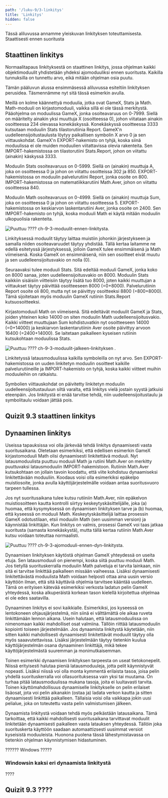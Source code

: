 ```yaml
---
path: '/luku-9/3-linkitys'
title: 'Linkitys'
hidden: false
---
```


<div>
<lead>Tässä aliluvussa annamme yleiskuvan linkityksen toteuttamisesta. Staattisesti ennen suoritusta 
</lead>
</div>

## Staattinen linkitys
Normaalitapaus linkityksestä on staattinen linkitys, jossa ohjelman kaikki objektimoduulit yhdistetään yhdeksi ajomoduuliksi ennen suoritusta. Kaikilla tunnuksilla on tunnettu arvo, eikä mitään ohjelman osia puutu.

Tämän pääluvun alussa ensimmäsessä aliluvussa esiteltiin linkityksen perusidea. Täsmennämme nyt sitä tässä esimerkin avulla.

Meillä on kolme käännettyä moduulia, jotka ovat GameX, Stats ja Math. Math-moduuli on kirjastomoduuli, vaikka sillä ei ole tässä merkitystä. Pääohjelma on moduulissa GameX, jonka osoiteavaruus on 0-7999. Siellä on määritelty ainakin yksi muuttuja X (osoitteessa 0), johon viitataan ainakin osoitteessa 234 olevassa konekäskyssä. Konekäskyssä osoitteessa 3333 kutsutaan moduulin Stats tilastorutiinia Report. GameX'n uudelleensijoitustaulusta löytyy paikallisen symbolin X arvo 0 ja sen viittauskohdat.  GameX'n EXPORT-hakemisto on tyhjä, koska siinä moduulissa ei ole muiden moduulien viitattavissa olevia rakenteita. Sen IMPORT-hakemistossa on tilastorutiini Stats.Report, johon on viitattu (ainakin) käskyssä 3333.

Moduulin Stats osoiteavaruus on 0-5999. Siellä on (ainakin) muuttuja A, joka on osoitteessa 0 ja johon on viitattu osoitteissa 302 ja 850. EXPORT-hakemistossa on moduulin palvelurutiini Report, jonka osoite on 800. IMPORT-hakemistossa on matematiikkarutiini Math.Aver, johon on viitattu osoitteessa 840.

Moduulin Math osoiteavaruus on 0-4999. Siellä on (ainakin) muuttuja Sum, joka on osoitteessa 0 ja johon on viitattu osoitteessa 5. EXPORT-hakemistossa on keskiarvon laskentarutiini Aver, jonka osoite on 2400. Sen IMPORT-hakemisto on tyhjä, koska moduuli Math ei käytä mitään moduulin ulkopuolisia rakenteita.

<!-- kuva: ch-9-3-moduulit-ennen-linkitysta  -->

![  Puuttuu ???? ch-9-3-moduulit-ennen-linkitysta.](./ch-9-3-moduulit-ennen-linkitysta.svg)
<div>
<illustrations motive="ch-9-3-moduulit-ennen-linkitysta"></illustrations>
</div>

Linkityksessä moduulit täytyy laittaa muistiin johonkin järjestykseen ja samalla niiden osoiteavaruudet täytyy yhdistää. Tällä kertaa laitamme ne edellä esitetyssä järjestyksessä, jolloin GameX tulee ensimmäisenä ja Math viimeisenä. Koska GameX on ensimmäisenä, niin sen osoitteet eivät muutu ja sen uudelleensijoitusvakio on nolla (0). 

Seuraavaksi tulee moduuli Stats. Sitä edeltää moduuli GameX, jonka koko on 8000 sanaa, joten uudelleensijoitusvakio on 8000. Moduulin Stats kaikkiin sisäisiin viitteisiin täytyy lisätä tuo 8000, joten kaikki muuttujan a viittaukset täytyy päivittää osoitteeseen 8000 (=0+8000). Palvelurutiinin Report osoite oli 800, mutta nyt se päivittyy osoitteeksi 8800 (=800+8000). Tämä sijoitetaan myös moduulin GameX rutiinin Stats.Report kutsuosoitteeksi.

Kirjastomoduuli Math on viimeisenä. Sitä edeltävät moduulit GameX ja Stats, joiden yhteinen koko 14000 on siten moduulin Math uudelleensijoitusvakio.  Kaikki viitteet muuttujaan Sum kohdistuvatkin nyt osoitteeseen 14000 (=0+14000) ja keskiarvon laskentarutiinin Aver osoite päivittyy arvoon 16400 (=2400+14000). Se laitetaan paikalleen kyseisen rutiinin kutsukohtaan moduulissa Stats.

<!-- kuva: ch-9-3-moduulit-jalkeen-linkityksen  -->

![  Puuttuu ???? ch-9-3-moduulit-jalkeen-linkityksen .](./ch-9-3-moduulit-jalkeen-linkityksen.svg)
<div>
<illustrations motive="ch-9-3-moduulit-jalkeen-linkityksen"></illustrations>
</div>

Linkitetyssä latausmoduulissa kaikilla symboleilla on nyt arvo. Sen EXPORT-hakemistossa on uuden linkitetyn moduulin osoitteet kaikille palvelurutiineille ja IMPORT-hakemisto on tyhjä, koska kaikki viitteet muihin moduuleihin on ratkaistu. 

Symbolien viittauskohdat on päivitetty linkitetyn moduulin uudelleensijoitustauluun siltä varalta, että linkitys vielä jostain syystä jatkuisi eteenpäin. Jos linkitystä ei enää tarvitse tehdä, niin uudelleensijoitustaulu ja symbolitaulu voidaan jättää pois.

## Quizit 9.3 staattinen linkitys
<!--  quizit 9.3.???  -->
<div><quiz id="aec1b502-8b29-4f47-a0a8-e702f13cbda7"></quiz></div>

## Dynaaminen linkitys
Useissa tapauksissa voi olla järkevää tehdä linkitys dynaamisesti vasta suoritusaikana. Oletetaan esimerkiksi, että edellisen esimerkin GameX kirjastomoduuli Math olisi dynaamisesti linkitettävä moduuli. Nyt latausmoduulista puuttuu moduuli Math ja rutiini Math.Aver on merkitty puuttuvaksi latausmoduulin IMPORT-hakemistoon. Rutiinin Math.Aver kutsukohtaan on jollain tavoin koodattu, että viite kohdistuu dynaamiseksi linkitettävään moduuliin. Koodaus voisi olla esimerkiksi epäkelpo muistiosoite, jonka avulla käyttöjärjestelmälle voidaan antaa suoritusvuoro tarpeen tullessa.

Jos nyt suoritusaikana tulee kutsu rutiiniin Math.Aver, niin epäkelvon muistiosoitteen kautta kontrolli siirtyy keskeytyskäsittelijälle, joka (a) huomaa, että kysymyksessä on dynaamisen linkityksen tarve ja (b) huomaa, että kyseessä on moduuli Math. Keskeytyskäsittelijä laittaa prosessin GameX odotustilaan, etsii moduulin Math (sen uusimman version) ja käynnistää linkittäjän. Kun linkitys on valmis, prosessi GameX voi taas jatkaa suoritusta (samasta konekäskystä), mutta tällä kertaa rutiinin Math.Aver kutsu voidaan toteuttaa normaalisti.

<!-- kuva: ch-9-3-ajomoduuli-ennen-dyn-linkitysta  -->

![  Puuttuu ???? ch-9-3-ajomoduuli-ennen-dyn-linkitysta.](./ch-9-3-ajomoduuli-ennen-dyn-linkitysta.svg)
<div>
<illustrations motive="ch-9-3-ajomoduuli-ennen-dyn-linkitysta"></illustrations>
</div>

Dynaamisen linkityksen käytöstä ohjelman GameX yhteydessä on useita etuja. Sen latausmoduuli on pienempi, koska siitä puuttuu moduuli Math. Jos tietyllä suorituskerralla moduulin Math palveluja ei tarvita lainkaan, niin sitä ei tarvitse linkittää paikalleen missään vaiheessa. Lisäksi dynaamisesti linkitettävästä moduulista Math voidaan helposti ottaa aina uusin versio käyttöön ilman, että sitä käyttäviä ohjelmia tarvitsee kääntää uudelleen. Tämä on erityisen kätevää esimerkiksi verkosta ladatun pelin GameX yhteydessä, koska alkuperäistä korkean tason kielellä kirjoitettua ohjelmaa ei ole edes saatavilla.

Dynaaminen linkitys ei sovi kaikkialle. Esimerkiksi, jos kyseessä on lentokoneen ohjausjärjestelmä, niin siinä ei välttämättä ole aikaa ruveta linkittämään lennon aikana. Usein halutaan, että latausmoduulissa on nimenomaan kaikki mahdolliset osat valmiina. Tällöin riittää latausmoduulin kopiointi toiseen järjestelmään. Jos dynaamista linkitystä käytetään, niin sitten kaikki mahdollisesti dynaamisesti linkitettävät moduulit täytyy olla myös saaavutettavissa. Lisäksi järjestelmään täytyy tietenkin kuulua käyttöjärjestelmän osana dynaaminen linkittäjä, mikä tekee käyttöjärjestelmästä suuremman ja monimutkaisemman.

Toinen esimerkki dynaamisen linkityksen tarpeesta on useat tietokonepelit. Niissä erityisesti halutaa pieniä latausmoduuleja, jotta pelit käynnistyvät nopeasti. Lisäksi niissä voi olla monta kymmentä erilaista tasoa, joisa pelin yhdellä suorituskerralla voi ollasuorituksessa vain yksi tai muutama. On turhaa pitää latausmoduulissa mukana tasoja, joita ei luultavasti tarvita. Toinen käyttömahdollisuus dynaamiselle linkitykselle on pelin erilaiset lisäosat, jota voi pelin aikanakin (ostaa ja) ladata verkon kautta ja sitten dynaamisesti linkittää paikalleen. Tällaisia voisi olla vaikkapa jokin uusi pelialue, joka on toteutettu vasta pelin valmistumisen jälkeen.

Dynaamista linkitystä voidaan tehdä myös pelkästään latausaikana. Tämä tarkoittaa, että kaikki mahdollisesti suoritusaikana tarvittavat moduulit linkitetään dynaamisesti paikalleen vasta latauksen yhteydessä. Tällöin joka suorituskerta käyttöön saadaan automaattizsesti uusimmat versiot kyseisistä moduuleista. Huonona puolena tässä lähestymistavassa on tietenkin ohjelman käynnistymisen hidastuminen.

??????  Windows ?????

### Windowsin kaksi eri dynaamista linkitystä
????


## Quizit 9.3 ????
<!--  quizit 9.3.???  -->
<div><quiz id="4b44871b-2fe7-4fe1-978c-267d5bf8de80"></quiz></div>
